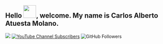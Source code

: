 <h2> Hello <img src="https://user-images.githubusercontent.com/39513876/112366216-8cfe7400-8cfe-11eb-8116-7d3dbae20e97.gif" width="40">, welcome. My name is Carlos Alberto Atuesta Molano.</h2>

  
[![](https://img.shields.io/badge/Gmail-carlosatuesta.2000@gmail.com-red)](https://mail.google.com/mail/u/0/?tab=km#inbox)
[![YouTube Channel Subscribers](https://img.shields.io/youtube/channel/subscribers/UC0ZtYJzGTxfb20ygbhcIsFA?style=social)](https://www.youtube.com/channel/UC0ZtYJzGTxfb20ygbhcIsFA)
![GitHub Followers](https://img.shields.io/github/followers/CarlosAtuesta?style=social)
